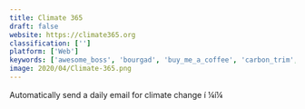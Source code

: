 ```yaml
---
title: Climate 365
draft: false 
website: https://climate365.org
classification: ['']
platform: ['Web']
keywords: ['awesome_boss', 'bourgad', 'buy_me_a_coffee', 'carbon_trim', 'cash_money_by_felt', 'catchafire', 'climate_for_me', 'climatechoice', 'givingway', 'golden_volunteer_organizer', 'handup_campaigns', 'handup_gift_cards', 'patreon', 'postmates_gift_cards', 'sliced', 'the_compost', 'weshelter', 'wikibuy', 'wren']
image: 2020/04/Climate-365.png
---
```

Automatically send a daily email for climate change í ¼í¼
